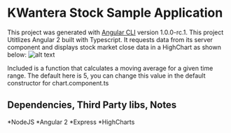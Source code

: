 # KWantera Stock Sample Application 

This project was generated with [Angular CLI](https://github.com/angular/angular-cli) version 1.0.0-rc.1.
This project Utitlizes Angular 2 built with Typescript.  It requests data from its server component and displays stock market close data in a HighChart as shown below: 
![alt text](http://i.imgur.com/rfXQRVT.png)

Included is a function that calculates a moving average for a given time range.  The default here is 5, you can change this value in the default constructor for chart.component.ts

## Dependencies, Third Party libs, Notes 
*NodeJS
*Angular 2 
*Express
*HighCharts 
